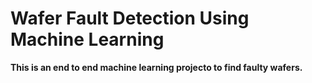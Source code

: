# Wafer Fault Detection Using Machine Learning

**This is an end to end machine learning projecto to find faulty wafers.**
